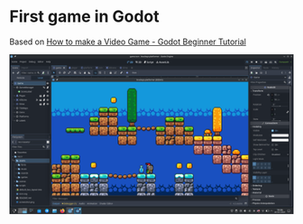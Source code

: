 # First game in Godot

Based on [How to make a Video Game - Godot Beginner Tutorial](https://www.youtube.com/watch?v=LOhfqjmasi0)

![screenshot](https://raw.githubusercontent.com/CityRunner/brackeys-platformer/main/misc/screenshot.png?raw=true)
